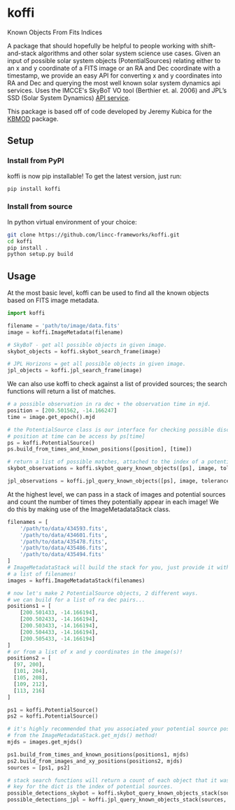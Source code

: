 # koffi
Known Objects From Fits Indices

A package that should hopefully be helpful to people working with shift-and-stack algorithms and other solar system science use cases. Given an input of possible solar system objects (PotentialSources) relating either to an x and y coordinate of a FITS image or an RA and Dec coordinate with a timestamp, we provide an easy API for converting x and y coordinates into RA and Dec and querying the most well known solar system dynamics api services. Uses the IMCCE's SkyBoT VO tool (Berthier et. al. 2006) and JPL’s SSD (Solar System Dynamics) [API service](https://ssd.jpl.nasa.gov/).

This package is based off of code developed by Jeremy Kubica for the [KBMOD](https://github.com/dirac-institute/kbmod) package.

## Setup
### Install from PyPI
koffi is now pip installable! To get the latest version, just run:
```bash
pip install koffi
```
### Install from source
In python virtual environment of your choice:
```bash
git clone https://github.com/lincc-frameworks/koffi.git
cd koffi
pip install .
python setup.py build
```

## Usage
At the most basic level, koffi can be used to find all the known objects based on FITS image metadata.
```python
import koffi

filename = 'path/to/image/data.fits'
image = koffi.ImageMetadata(filename)

# SkyBoT - get all possible objects in given image.
skybot_objects = koffi.skybot_search_frame(image)

# JPL Horizons = get all possible objects in given image.
jpl_objects = koffi.jpl_search_frame(image)
```

We can also use koffi to check against a list of provided sources; the search functions will return a list of matches.
```python
# a possible observation in ra dec + the observation time in mjd.
position = [200.501562, -14.166247]
time = image.get_epoch().mjd

# the PotentialSource class is our interface for checking possible discoveries against known objects.
# position at time can be access by ps[time]
ps = koffi.PotentialSource()
ps.build_from_times_and_known_positions([position], [time])

# return a list of possible matches, attached to the index of a potential source.
skybot_observations = koffi.skybot_query_known_objects([ps], image, tolerance = 0.25)

jpl_observations = koffi.jpl_query_known_objects([ps], image, tolerance = 0.25)
```

At the highest level, we can pass in a stack of images and potential sources and count the number of times they potentially appear in each image!
We do this by making use of the ImageMetadataStack class.
```python
filenames = [
	'/path/to/data/434593.fits', 
	'/path/to/data/434601.fits', 
	'/path/to/data/435478.fits', 
	'/path/to/data/435486.fits', 
	'/path/to/data/435494.fits'
]
# ImageMetadataStack will build the stack for you, just provide it with
# a list of filenames!
images = koffi.ImageMetadataStack(filenames)

# now let's make 2 PotentialSource objects, 2 different ways.
# we can build for a list of ra dec pairs...
positions1 = [
	[200.501433, -14.166194],
	[200.502433, -14.166194],
	[200.503433, -14.166194],
	[200.504433, -14.166194],
	[200.505433, -14.166194]
]
# or from a list of x and y coordinates in the image(s)!
positions2 = [
  [97, 200],
  [101, 204],
  [105, 208],
  [109, 212],
  [113, 216]
]

ps1 = koffi.PotentialSource()
ps2 = koffi.PotentialSource()

# it's highly recommended that you associated your potential source positions with times in mjd given
# from the ImageMetadataStack.get_mjds() method!
mjds = images.get_mjds()

ps1.build_from_times_and_known_positions(positions1, mjds)
ps2.build_from_images_and_xy_positions(positions2, mjds)
sources = [ps1, ps2]

# stack search functions will return a count of each object that it was able to be associated with a potential source.
# key for the dict is the index of potential sources.
possible_detections_skybot = koffi.skybot_query_known_objects_stack(sources, images)
possible_detections_jpl = koffi.jpl_query_known_objects_stack(sources, images)
```

